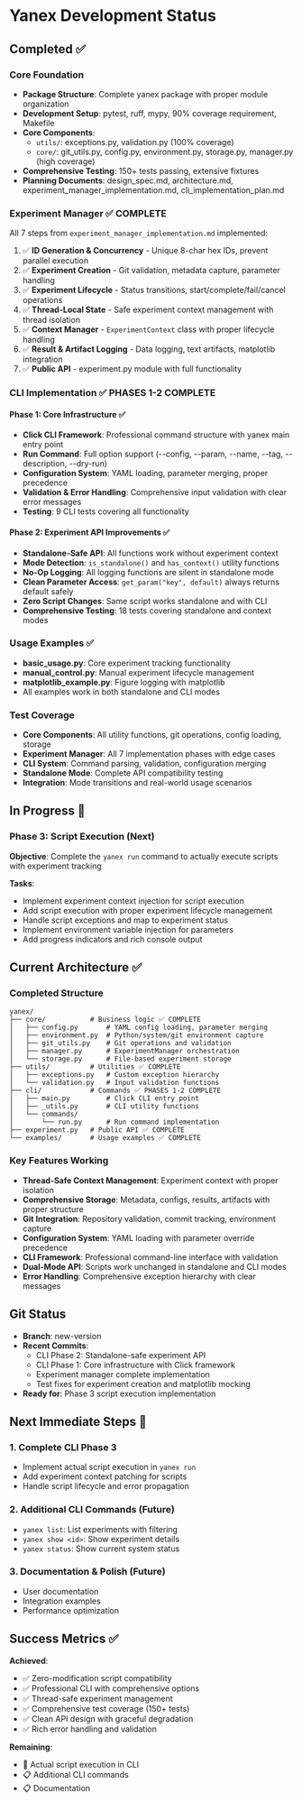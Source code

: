 # Yanex Development Status

## Completed ✅

### Core Foundation
- **Package Structure**: Complete yanex package with proper module organization
- **Development Setup**: pytest, ruff, mypy, 90% coverage requirement, Makefile
- **Core Components**: 
  - `utils/`: exceptions.py, validation.py (100% coverage)
  - `core/`: git_utils.py, config.py, environment.py, storage.py, manager.py (high coverage)
- **Comprehensive Testing**: 150+ tests passing, extensive fixtures
- **Planning Documents**: design_spec.md, architecture.md, experiment_manager_implementation.md, cli_implementation_plan.md

### Experiment Manager ✅ COMPLETE
All 7 steps from `experiment_manager_implementation.md` implemented:

1. ✅ **ID Generation & Concurrency** - Unique 8-char hex IDs, prevent parallel execution
2. ✅ **Experiment Creation** - Git validation, metadata capture, parameter handling
3. ✅ **Experiment Lifecycle** - Status transitions, start/complete/fail/cancel operations
4. ✅ **Thread-Local State** - Safe experiment context management with thread isolation
5. ✅ **Context Manager** - `ExperimentContext` class with proper lifecycle handling
6. ✅ **Result & Artifact Logging** - Data logging, text artifacts, matplotlib integration
7. ✅ **Public API** - experiment.py module with full functionality

### CLI Implementation ✅ PHASES 1-2 COMPLETE

#### Phase 1: Core Infrastructure ✅
- **Click CLI Framework**: Professional command structure with yanex main entry point
- **Run Command**: Full option support (--config, --param, --name, --tag, --description, --dry-run)
- **Configuration System**: YAML loading, parameter merging, proper precedence
- **Validation & Error Handling**: Comprehensive input validation with clear error messages
- **Testing**: 9 CLI tests covering all functionality

#### Phase 2: Experiment API Improvements ✅
- **Standalone-Safe API**: All functions work without experiment context
- **Mode Detection**: `is_standalone()` and `has_context()` utility functions
- **No-Op Logging**: All logging functions are silent in standalone mode
- **Clean Parameter Access**: `get_param("key", default)` always returns default safely
- **Zero Script Changes**: Same script works standalone and with CLI
- **Comprehensive Testing**: 18 tests covering standalone and context modes

### Usage Examples ✅
- **basic_usage.py**: Core experiment tracking functionality
- **manual_control.py**: Manual experiment lifecycle management  
- **matplotlib_example.py**: Figure logging with matplotlib
- All examples work in both standalone and CLI modes

### Test Coverage
- **Core Components**: All utility functions, git operations, config loading, storage
- **Experiment Manager**: All 7 implementation phases with edge cases
- **CLI System**: Command parsing, validation, configuration merging
- **Standalone Mode**: Complete API compatibility testing
- **Integration**: Mode transitions and real-world usage scenarios

## In Progress 🚧

### Phase 3: Script Execution (Next)
**Objective**: Complete the `yanex run` command to actually execute scripts with experiment tracking

**Tasks**:
- Implement experiment context injection for script execution
- Add script execution with proper experiment lifecycle management
- Handle script exceptions and map to experiment status
- Implement environment variable injection for parameters
- Add progress indicators and rich console output

## Current Architecture ✅

### Completed Structure
```
yanex/
├── core/           # Business logic ✅ COMPLETE
│   ├── config.py       # YAML config loading, parameter merging
│   ├── environment.py  # Python/system/git environment capture
│   ├── git_utils.py    # Git operations and validation
│   ├── manager.py      # ExperimentManager orchestration
│   └── storage.py      # File-based experiment storage
├── utils/          # Utilities ✅ COMPLETE
│   ├── exceptions.py   # Custom exception hierarchy
│   └── validation.py   # Input validation functions
├── cli/            # Commands ✅ PHASES 1-2 COMPLETE
│   ├── main.py         # Click CLI entry point
│   ├── _utils.py       # CLI utility functions
│   └── commands/
│       └── run.py      # Run command implementation
├── experiment.py   # Public API ✅ COMPLETE
└── examples/       # Usage examples ✅ COMPLETE
```

### Key Features Working
- **Thread-Safe Context Management**: Experiment context with proper isolation
- **Comprehensive Storage**: Metadata, configs, results, artifacts with proper structure
- **Git Integration**: Repository validation, commit tracking, environment capture
- **Configuration System**: YAML loading with parameter override precedence
- **CLI Framework**: Professional command-line interface with validation
- **Dual-Mode API**: Scripts work unchanged in standalone and CLI modes
- **Error Handling**: Comprehensive exception hierarchy with clear messages

## Git Status
- **Branch**: new-version
- **Recent Commits**:
  - CLI Phase 2: Standalone-safe experiment API
  - CLI Phase 1: Core infrastructure with Click framework
  - Experiment manager complete implementation
  - Test fixes for experiment creation and matplotlib mocking
- **Ready for**: Phase 3 script execution implementation

## Next Immediate Steps 🎯

### 1. Complete CLI Phase 3
- Implement actual script execution in `yanex run`
- Add experiment context patching for scripts
- Handle script lifecycle and error propagation

### 2. Additional CLI Commands (Future)
- `yanex list`: List experiments with filtering
- `yanex show <id>`: Show experiment details
- `yanex status`: Show current system status

### 3. Documentation & Polish (Future)
- User documentation
- Integration examples
- Performance optimization

## Success Metrics ✅

**Achieved**:
- ✅ Zero-modification script compatibility
- ✅ Professional CLI with comprehensive options  
- ✅ Thread-safe experiment management
- ✅ Comprehensive test coverage (150+ tests)
- ✅ Clean API design with graceful degradation
- ✅ Rich error handling and validation

**Remaining**:
- 🚧 Actual script execution in CLI
- 📋 Additional CLI commands
- 📋 Documentation